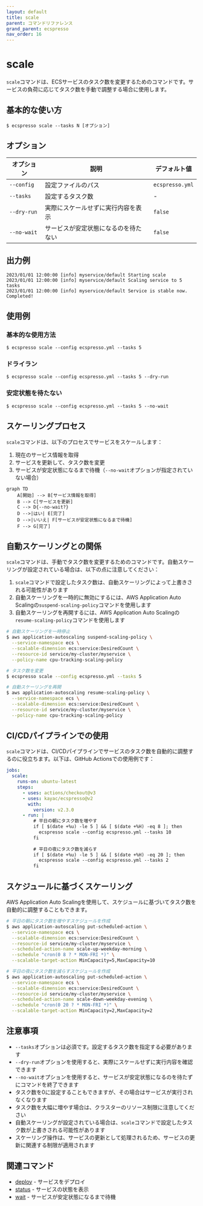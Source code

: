```yaml
---
layout: default
title: scale
parent: コマンドリファレンス
grand_parent: ecspresso
nav_order: 16
---
```


# scale

`scale`コマンドは、ECSサービスのタスク数を変更するためのコマンドです。サービスの負荷に応じてタスク数を手動で調整する場合に使用します。

## 基本的な使い方

```console
$ ecspresso scale --tasks N [オプション]
```

## オプション

| オプション | 説明 | デフォルト値 |
|------------|------|------------|
| `--config` | 設定ファイルのパス | `ecspresso.yml` |
| `--tasks` | 設定するタスク数 | - |
| `--dry-run` | 実際にスケールせずに実行内容を表示 | `false` |
| `--no-wait` | サービスが安定状態になるのを待たない | `false` |

## 出力例

```
2023/01/01 12:00:00 [info] myservice/default Starting scale
2023/01/01 12:00:00 [info] myservice/default Scaling service to 5 tasks
2023/01/01 12:00:00 [info] myservice/default Service is stable now. Completed!
```

## 使用例

### 基本的な使用方法

```console
$ ecspresso scale --config ecspresso.yml --tasks 5
```

### ドライラン

```console
$ ecspresso scale --config ecspresso.yml --tasks 5 --dry-run
```

### 安定状態を待たない

```console
$ ecspresso scale --config ecspresso.yml --tasks 5 --no-wait
```

## スケーリングプロセス

`scale`コマンドは、以下のプロセスでサービスをスケールします：

1. 現在のサービス情報を取得
2. サービスを更新して、タスク数を変更
3. サービスが安定状態になるまで待機（`--no-wait`オプションが指定されていない場合）

```mermaid
graph TD
    A[開始] --> B[サービス情報を取得]
    B --> C[サービスを更新]
    C --> D{--no-wait?}
    D -->|はい| E[完了]
    D -->|いいえ| F[サービスが安定状態になるまで待機]
    F --> G[完了]
```

## 自動スケーリングとの関係

`scale`コマンドは、手動でタスク数を変更するためのコマンドです。自動スケーリングが設定されている場合は、以下の点に注意してください：

1. `scale`コマンドで設定したタスク数は、自動スケーリングによって上書きされる可能性があります
2. 自動スケーリングを一時的に無効にするには、AWS Application Auto Scalingの`suspend-scaling-policy`コマンドを使用します
3. 自動スケーリングを再開するには、AWS Application Auto Scalingの`resume-scaling-policy`コマンドを使用します

```bash
# 自動スケーリングを一時停止
$ aws application-autoscaling suspend-scaling-policy \
  --service-namespace ecs \
  --scalable-dimension ecs:service:DesiredCount \
  --resource-id service/my-cluster/myservice \
  --policy-name cpu-tracking-scaling-policy

# タスク数を変更
$ ecspresso scale --config ecspresso.yml --tasks 5

# 自動スケーリングを再開
$ aws application-autoscaling resume-scaling-policy \
  --service-namespace ecs \
  --scalable-dimension ecs:service:DesiredCount \
  --resource-id service/my-cluster/myservice \
  --policy-name cpu-tracking-scaling-policy
```

## CI/CDパイプラインでの使用

`scale`コマンドは、CI/CDパイプラインでサービスのタスク数を自動的に調整するのに役立ちます。以下は、GitHub Actionsでの使用例です：

```yaml
jobs:
  scale:
    runs-on: ubuntu-latest
    steps:
      - uses: actions/checkout@v3
      - uses: kayac/ecspresso@v2
        with:
          version: v2.3.0
      - run: |
          # 平日の朝にタスク数を増やす
          if [ $(date +%u) -le 5 ] && [ $(date +%H) -eq 8 ]; then
            ecspresso scale --config ecspresso.yml --tasks 10
          fi
          
          # 平日の夜にタスク数を減らす
          if [ $(date +%u) -le 5 ] && [ $(date +%H) -eq 20 ]; then
            ecspresso scale --config ecspresso.yml --tasks 2
          fi
```

## スケジュールに基づくスケーリング

AWS Application Auto Scalingを使用して、スケジュールに基づいてタスク数を自動的に調整することもできます。

```bash
# 平日の朝にタスク数を増やすスケジュールを作成
$ aws application-autoscaling put-scheduled-action \
  --service-namespace ecs \
  --scalable-dimension ecs:service:DesiredCount \
  --resource-id service/my-cluster/myservice \
  --scheduled-action-name scale-up-weekday-morning \
  --schedule "cron(0 8 ? * MON-FRI *)" \
  --scalable-target-action MinCapacity=5,MaxCapacity=10

# 平日の夜にタスク数を減らすスケジュールを作成
$ aws application-autoscaling put-scheduled-action \
  --service-namespace ecs \
  --scalable-dimension ecs:service:DesiredCount \
  --resource-id service/my-cluster/myservice \
  --scheduled-action-name scale-down-weekday-evening \
  --schedule "cron(0 20 ? * MON-FRI *)" \
  --scalable-target-action MinCapacity=2,MaxCapacity=2
```

## 注意事項

- `--tasks`オプションは必須です。設定するタスク数を指定する必要があります
- `--dry-run`オプションを使用すると、実際にスケールせずに実行内容を確認できます
- `--no-wait`オプションを使用すると、サービスが安定状態になるのを待たずにコマンドを終了できます
- タスク数を0に設定することもできますが、その場合はサービスが実行されなくなります
- タスク数を大幅に増やす場合は、クラスターのリソース制限に注意してください
- 自動スケーリングが設定されている場合は、`scale`コマンドで設定したタスク数が上書きされる可能性があります
- スケーリング操作は、サービスの更新として処理されるため、サービスの更新に関連する制限が適用されます

## 関連コマンド

- [deploy](./deploy.html) - サービスをデプロイ
- [status](./status.html) - サービスの状態を表示
- [wait](./wait.html) - サービスが安定状態になるまで待機
